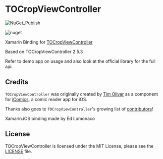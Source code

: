 # TOCropViewController

![NuGet_Publish](https://github.com/TimOliver.TOCropViewController.Xamarin/workflows/NuGet_Publish/badge.svg?branch=master)

![nuget](https://img.shields.io/nuget/dt/TimOliver.TOCropViewController.Xamarin)

Xamarin Binding for [TOCropViewController](https://github.com/TimOliver/TOCropViewController)

Based on TOCropViewController 2.5.3

Refer to demo app on usage and also look at the official library for the full api.

## Credits

`TOCropViewController` was originally created by [Tim Oliver](http://twitter.com/TimOliverAU) as a component for [iComics](http://icomics.co), a comic reader app for iOS.

Thanks also goes to `TOCropViewController`'s growing list of [contributors](https://github.com/TimOliver/TOCropViewController/graphs/contributors)!

Xamarin.iOS binding made by Ed Lomonaco

## License
TOCropViewController is licensed under the MIT License, please see the [LICENSE](LICENSE) file.
